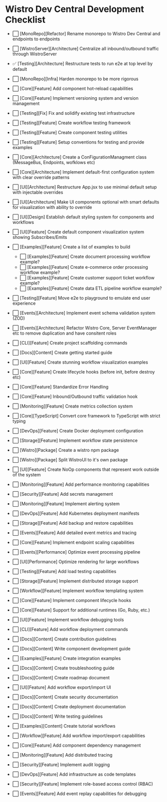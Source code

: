 # Wistro Dev Central Development Checklist

- ⬜ [MonoRepo][Refactor] Rename monorepo to Wistro Dev Central and endpoints to endpoints
- ⬜ [WistroServer][Architecture] Centralize all inbound/outbound traffic through WistroServer
- ✅ [Testing][Architecture] Restructure tests to run e2e at top level by default
- ⬜ [MonoRepo][Infra] Harden monorepo to be more rigorous
- ⬜ [Core][Feature] Add component hot-reload capabilities
- ⬜ [Core][Feature] Implement versioning system and version management
- ⬜ [Testing][Fix] Fix and solidify existing test infrastructure
- ⬜ [Testing][Feature] Create workflow testing framework
- ⬜ [Testing][Feature] Create component testing utilities
- ⬜ [Testing][Feature] Setup conventions for testing and provide examples
- ⬜ [Core][Architecture] Create a ConFigurationManagment class (MessageBus, Endpoints, wofklows etc)
- ⬜ [Core][Architecture] Implement default-first configuration system with clear override patterns
- ⬜ [UI][Architecture] Restructure App.jsx to use minimal default setup with injectable overrides
- ⬜ [UI][Architecture] Make UI components optional with smart defaults for visualization with ability to override
- ⬜ [UI][Design] Establish default styling system for components and workflows
- ⬜ [UI][Feature] Create default component visualization system showing Subscribes/Emits
- ⬜ [Examples][Feature] Create a list of examples to build
  - ⬜ [Examples][Feature] Create document processing workflow example?
  - ⬜ [Examples][Feature] Create e-commerce order processing workflow example?
  - ⬜ [Examples][Feature] Create customer support ticket workflow example?
  - ⬜ [Examples][Feature] Create data ETL pipeline workflow example?
- ⬜ [Testing][Feature] Move e2e to playground to emulate end user experience
- ⬜ [Events][Architecture] Implement event schema validation system (ZOD)
- ⬜ [Events][Architecture] Refactor Wistro Core, Server EventManager etc to remove duplication and have consitent roles
- ⬜ [CLI][Feature] Create project scaffolding commands
- ⬜ [Docs][Content] Create getting started guide
- ⬜ [UI][Feature] Create stunning workflow visualization examples

- ⬜ [Core][Feature] Create lifecycle hooks (before init, before destroy etc)
- ⬜ [Core][Feature] Standardize Error Handling
- ⬜ [Core][Feature] Inbound/Outbound traffic validation hook
- ⬜ [Monitoring][Feature] Create metrics collection system
- ⬜ [Core][TypeScript] Convert core framework to TypeScript with strict typing
- ⬜ [DevOps][Feature] Create Docker deployment configuration
- ⬜ [Storage][Feature] Implement workflow state persistence
- ⬜ [Wistro][Package] Create a wistro npm package
- ⬜ [Wistro][Package] Split WistroUI to it's own package
- ⬜ [UI][Feature] Create NoOp components that represent work outside of the system
- ⬜ [Monitoring][Feature] Add performance monitoring capabilities

- ⬜ [Security][Feature] Add secrets management
- ⬜ [Monitoring][Feature] Implement alerting system
- ⬜ [DevOps][Feature] Add Kubernetes deployment manifests
- ⬜ [Storage][Feature] Add backup and restore capabilities
- ⬜ [Events][Feature] Add detailed event metrics and tracing

- ⬜ [Core][Feature] Implement endpoint scaling capabilities
- ⬜ [Events][Performance] Optimize event processing pipeline
- ⬜ [UI][Performance] Optimize rendering for large workflows
- ⬜ [Testing][Feature] Add load testing capabilities
- ⬜ [Storage][Feature] Implement distributed storage support

- ⬜ [Workflow][Feature] Implement workflow templating system
- ⬜ [Core][Feature] Implement component lifecycle hooks
- ⬜ [Core][Feature] Support for additional runtimes (Go, Ruby, etc.)
- ⬜ [UI][Feature] Implement workflow debugging tools
- ⬜ [CLI][Feature] Add workflow deployment commands

- ⬜ [Docs][Content] Create contribution guidelines
- ⬜ [Docs][Content] Write component development guide
- ⬜ [Examples][Feature] Create integration examples
- ⬜ [Docs][Content] Create troubleshooting guide
- ⬜ [Docs][Content] Create roadmap document

- ⬜ [UI][Feature] Add workflow export/import UI
- ⬜ [Docs][Content] Create security documentation
- ⬜ [Docs][Content] Create deployment documentation
- ⬜ [Docs][Content] Write testing guidelines
- ⬜ [Examples][Content] Create tutorial workflows

- ⬜ [Workflow][Feature] Add workflow import/export capabilities
- ⬜ [Core][Feature] Add component dependency management
- ⬜ [Monitoring][Feature] Add distributed tracing
- ⬜ [Security][Feature] Implement audit logging
- ⬜ [DevOps][Feature] Add infrastructure as code templates
- ⬜ [Security][Feature] Implement role-based access control (RBAC)
- ⬜ [Events][Feature] Add event replay capabilities for debugging
